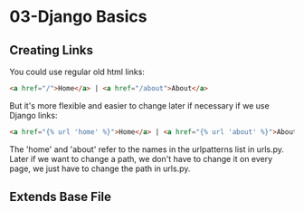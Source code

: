 # 03-Django Basics

## Creating Links

You could use regular old html links:

```html
<a href="/">Home</a> | <a href="/about">About</a>
```

But it's more flexible and easier to change later if necessary if we use Django links:

```html
<a href="{% url 'home' %}">Home</a> | <a href="{% url 'about' %}">About</a>
```

The 'home' and 'about' refer to the names in the urlpatterns list in urls.py.  Later if we want to change a path, we don't have to change it on every page, we just have to change the path in urls.py.

## Extends Base File



